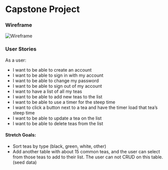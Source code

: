 # Capstone Project

### Wireframe

![Wireframe](http://i.imgur.com/BVgykLC.png)


### User Stories

As a user:

- I want to be able to create an account
- I want to be able to sign in with my account
- I want to be able to change my password
- I want to be able to sign out of my account
- I want to have a list of all my teas
- I want to be able to add new teas to the list
- I want to be able to use a timer for the steep time
- I want to click a button next to a tea and have the timer load that tea’s steep time
- I want to be able to update a tea on the list
- I want to be able to delete teas from the list


#### Stretch Goals:

- Sort teas by type (black, green, white, other)
- Add another table with about 15 common teas, and the user can select from those teas to add to their list.  The user can not CRUD on this table. (seed data)
